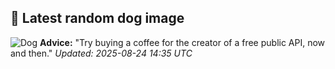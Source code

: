 ## 🐶 Latest random dog image
![Dog](https://images.dog.ceo/breeds/pug/n02110958_12149.jpg)
**Advice:** "Try buying a coffee for the creator of a free public API, now and then."
*Updated: 2025-08-24 14:35 UTC*
